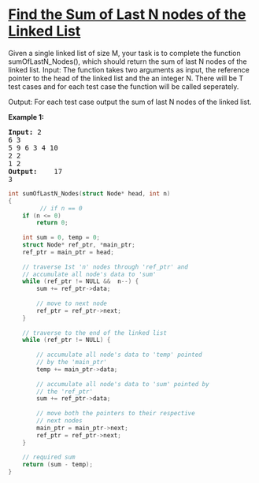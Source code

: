 # [Find the Sum of Last N nodes of the Linked List ](https://practice.geeksforgeeks.org/problems/find-the-sum-of-last-n-nodes-of-the-linked-list/1/?category[]=Linked%20List&category[]=Linked%20List&difficulty[]=-2&difficulty[]=-1&page=1&query=category[]Linked%20Listdifficulty[]-2difficulty[]-1page1category[]Linked%20List) 
<p>Given a single linked list of size M, your task is to complete the function sumOfLastN_Nodes(), which should return the sum of last N nodes of the linked list.  
  Input:
The function takes two arguments as input, the reference pointer to the head of the linked list and the an integer N.
There will be T test cases and for each test case the function will be called seperately.


Output:
For each test case output the sum of last N nodes of the linked list.</p>

<div>
<p><strong>Example 1:</strong></p>

<pre><strong>Input: </strong><span id="example-input-1-1">2
6 3
5 9 6 3 4 10
2 2
1 2</span>
<strong>Output: </strong><span id="example-output-1">   17
3
</pre>




</div>
</div>

```cpp
int sumOfLastN_Nodes(struct Node* head, int n)
{
         // if n == 0
    if (n <= 0)
        return 0;
 
    int sum = 0, temp = 0;
    struct Node* ref_ptr, *main_ptr;
    ref_ptr = main_ptr = head;
 
    // traverse 1st 'n' nodes through 'ref_ptr' and
    // accumulate all node's data to 'sum'
    while (ref_ptr != NULL &&  n--) {                   
        sum += ref_ptr->data;
 
        // move to next node
        ref_ptr = ref_ptr->next;
    }
 
    // traverse to the end of the linked list
    while (ref_ptr != NULL) {
 
        // accumulate all node's data to 'temp' pointed
        // by the 'main_ptr'
        temp += main_ptr->data;
 
        // accumulate all node's data to 'sum' pointed by
        // the 'ref_ptr'
        sum += ref_ptr->data;
 
        // move both the pointers to their respective
        // next nodes
        main_ptr = main_ptr->next;
        ref_ptr = ref_ptr->next;
    }
 
    // required sum
    return (sum - temp);
}
```
